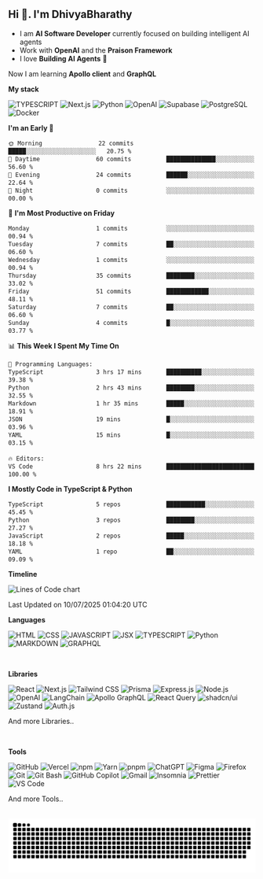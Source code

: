 ## Hi 👋. I'm DhivyaBharathy

- I am **AI Software Developer** currently focused on building intelligent AI agents
- Work with **OpenAI** and the **Praison Framework**
- I love **Building AI Agents** 🤖

Now I am learning **Apollo client** and **GraphQL**

**My stack**
<p align="left">
    <img src="https://go-skill-icons.vercel.app/api/icons?i=ts" width="60" alt="TYPESCRIPT"/>
    <img src="https://go-skill-icons.vercel.app/api/icons?i=next" width="60" alt="Next.js" />
    <img src="https://go-skill-icons.vercel.app/api/icons?i=python" width="60" alt="Python" />
    <img src="https://go-skill-icons.vercel.app/api/icons?i=openai" width="60" alt="OpenAI" />
    <img src="https://go-skill-icons.vercel.app/api/icons?i=supabase" width="60" alt="Supabase" />
    <img src="https://go-skill-icons.vercel.app/api/icons?i=postgresql" width="60" alt="PostgreSQL" />
    <img src="https://go-skill-icons.vercel.app/api/icons?i=docker" width="60" alt="Docker" />
</p>

<!--START_SECTION:waka-->
**I'm an Early 🐤** 

```text
🌞 Morning                22 commits          █████░░░░░░░░░░░░░░░░░░░░   20.75 % 
🌆 Daytime                60 commits          ██████████████░░░░░░░░░░░   56.60 % 
🌃 Evening                24 commits          ██████░░░░░░░░░░░░░░░░░░░   22.64 % 
🌙 Night                  0 commits           ░░░░░░░░░░░░░░░░░░░░░░░░░   00.00 % 
```
📅 **I'm Most Productive on Friday** 

```text
Monday                   1 commits           ░░░░░░░░░░░░░░░░░░░░░░░░░   00.94 % 
Tuesday                  7 commits           ██░░░░░░░░░░░░░░░░░░░░░░░   06.60 % 
Wednesday                1 commits           ░░░░░░░░░░░░░░░░░░░░░░░░░   00.94 % 
Thursday                 35 commits          ████████░░░░░░░░░░░░░░░░░   33.02 % 
Friday                   51 commits          ████████████░░░░░░░░░░░░░   48.11 % 
Saturday                 7 commits           ██░░░░░░░░░░░░░░░░░░░░░░░   06.60 % 
Sunday                   4 commits           █░░░░░░░░░░░░░░░░░░░░░░░░   03.77 % 
```


📊 **This Week I Spent My Time On** 

```text
💬 Programming Languages: 
TypeScript               3 hrs 17 mins       ██████████░░░░░░░░░░░░░░░   39.38 % 
Python                   2 hrs 43 mins       ████████░░░░░░░░░░░░░░░░░   32.55 % 
Markdown                 1 hr 35 mins        █████░░░░░░░░░░░░░░░░░░░░   18.91 % 
JSON                     19 mins             █░░░░░░░░░░░░░░░░░░░░░░░░   03.96 % 
YAML                     15 mins             █░░░░░░░░░░░░░░░░░░░░░░░░   03.15 % 

🔥 Editors: 
VS Code                  8 hrs 22 mins       █████████████████████████   100.00 % 
```

**I Mostly Code in TypeScript & Python** 

```text
TypeScript               5 repos             ███████████░░░░░░░░░░░░░░   45.45 % 
Python                   3 repos             ████████░░░░░░░░░░░░░░░░░   27.27 % 
JavaScript               2 repos             █████░░░░░░░░░░░░░░░░░░░░   18.18 % 
YAML                     1 repo              ██░░░░░░░░░░░░░░░░░░░░░░░   09.09 % 
```



**Timeline**

![Lines of Code chart](https://raw.githubusercontent.com/Dhivya-Bharathy/Dhivya-Bharathy/main/assets/bar_graph.png)


 Last Updated on 10/07/2025 01:04:20 UTC
<!--END_SECTION:waka-->

**Languages**
<p align="left">
    <img src="https://go-skill-icons.vercel.app/api/icons?i=html" width="60" alt="HTML" />
    <img src="https://go-skill-icons.vercel.app/api/icons?i=css" width="60" alt="CSS" />
    <img src="https://go-skill-icons.vercel.app/api/icons?i=js" width="60" alt="JAVASCRIPT" />
    <img src="https://go-skill-icons.vercel.app/api/icons?i=react" width="60" alt="JSX"/>
    <img src="https://go-skill-icons.vercel.app/api/icons?i=ts" width="60" alt="TYPESCRIPT"/>
    <img src="https://go-skill-icons.vercel.app/api/icons?i=python" width="60" alt="Python"/>
    <img src="https://go-skill-icons.vercel.app/api/icons?i=md" width="60" alt="MARKDOWN"/>
    <img src="https://go-skill-icons.vercel.app/api/icons?i=graphql" width="60" alt="GRAPHQL"/>
</p>

<br>

**Libraries**
<p align="left">
    <img src="https://go-skill-icons.vercel.app/api/icons?i=react" width="60" alt="React" />
    <img src="https://go-skill-icons.vercel.app/api/icons?i=next" width="60" alt="Next.js" />
    <img src="https://go-skill-icons.vercel.app/api/icons?i=tailwind" width="60" alt="Tailwind CSS" />
    <img src="https://go-skill-icons.vercel.app/api/icons?i=prisma" width="60" alt="Prisma" />
    <img src="https://go-skill-icons.vercel.app/api/icons?i=expressjs" width="60" alt="Express.js" />
    <img src="https://go-skill-icons.vercel.app/api/icons?i=nodejs" width="60" alt="Node.js" />
    <img src="https://go-skill-icons.vercel.app/api/icons?i=openai" width="60" alt="OpenAI" />
    <img src="https://go-skill-icons.vercel.app/api/icons?i=langchain" width="60" alt="LangChain" />
    <img src="https://go-skill-icons.vercel.app/api/icons?i=apollo" width="60" alt="Apollo GraphQL" />
    <img src="https://go-skill-icons.vercel.app/api/icons?i=reactquery" width="60" alt="React Query" />
    <img src="https://go-skill-icons.vercel.app/api/icons?i=shadcn" width="60" alt="shadcn/ui" />
    <img src="https://go-skill-icons.vercel.app/api/icons?i=zustand" width="60" alt="Zustand" />
    <img src="https://go-skill-icons.vercel.app/api/icons?i=authjs" width="60" alt="Auth.js" />
</p>

And more Libraries..

<br>

**Tools**
<p align="left">
    <img src="https://go-skill-icons.vercel.app/api/icons?i=github" width="60" alt="GitHub" />
    <img src="https://go-skill-icons.vercel.app/api/icons?i=vercel" width="60" alt="Vercel" />
    <img src="https://go-skill-icons.vercel.app/api/icons?i=npm" width="60" alt="npm" />
    <img src="https://go-skill-icons.vercel.app/api/icons?i=yarn" width="60" alt="Yarn" />
    <img src="https://go-skill-icons.vercel.app/api/icons?i=pnpm" width="60" alt="pnpm" />
    <img src="https://go-skill-icons.vercel.app/api/icons?i=chatgpt" width="60" alt="ChatGPT" />
    <img src="https://go-skill-icons.vercel.app/api/icons?i=figma" width="60" alt="Figma" />
    <img src="https://go-skill-icons.vercel.app/api/icons?i=firefox" width="60" alt="Firefox" />
    <img src="https://go-skill-icons.vercel.app/api/icons?i=git" width="60" alt="Git" />
    <img src="https://go-skill-icons.vercel.app/api/icons?i=gitbash" width="60" alt="Git Bash" />
    <img src="https://go-skill-icons.vercel.app/api/icons?i=githubcopilot" width="60" alt="GitHub Copilot" />
    <img src="https://go-skill-icons.vercel.app/api/icons?i=gmail" width="60" alt="Gmail" />
    <img src="https://go-skill-icons.vercel.app/api/icons?i=insomnia" width="60" alt="Insomnia" />
    <img src="https://go-skill-icons.vercel.app/api/icons?i=prettier" width="60" alt="Prettier" />
    <img src="https://go-skill-icons.vercel.app/api/icons?i=vscode" width="60" alt="VS Code" />
</p>

And more Tools..

<br>

<picture>
  <source media="(prefers-color-scheme: dark)" srcset="https://raw.githubusercontent.com/Dhivya-Bharathy/Dhivya-Bharathy/main/dist/github-contribution-grid-snake-dark.svg" />
  <source media="(prefers-color-scheme: light)" srcset="https://raw.githubusercontent.com/Dhivya-Bharathy/Dhivya-Bharathy/main/dist/github-contribution-grid-snake.svg" />
  <img alt="github-snake" src="https://raw.githubusercontent.com/Dhivya-Bharathy/Dhivya-Bharathy/main/dist/github-contribution-grid-snake.svg" />
</picture> 
